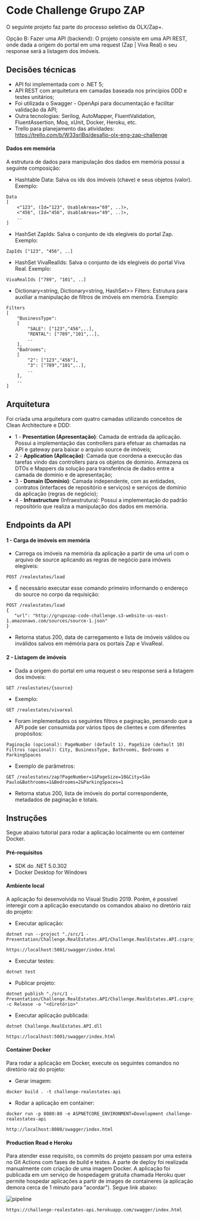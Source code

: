 # Code Challenge Grupo ZAP

O seguinte projeto faz parte do processo seletivo da OLX/Zap+. 

Opção B: Fazer uma API (backend): O projeto consiste em uma API REST, onde dada a origem do portal em uma request (Zap | Viva Real) o seu response será a listagem dos imóveis.

## Decisões técnicas

- API foi implementada com o .NET 5;
- API REST com arquitetura em camadas baseada nos princípios DDD e testes unitários;
- Foi utilizada o Swagger - OpenApi para documentação e facilitar validação da API;
- Outra tecnologias: Serilog, AutoMapper, FluentValidation, FluentAssertion, Moq, xUnit, Docker, Heroku, etc.
- Trello para planejamento das atividades: https://trello.com/b/W33srlBq/desafio-olx-eng-zap-challenge

#### Dados em memória

A estrutura de dados para manipulação dos dados em memória possui a seguinte composição:

- Hashtable Data: Salva os ids dos imóveis (chave) e seus objetos (valor). Exemplo:
```
Data 
[ 
    <"123", (Id="123", UsableAreas="69", ..)>, 
    <"456", (Id="456", UsableAreas="49", ..)>,
    ..
]
```
- HashSet<string>  ZapIds: Salva o conjunto de ids elegíveis do portal Zap. Exemplo:
```
ZapIds ["123", "456", ..]
```
- HashSet<string>  VivaRealIds: Salva o conjunto de ids elegíveis do portal Viva Real. Exemplo:
```
VivaRealIds ["789", "101", ..]
```
- Dictionary<string, Dictionary<string, HashSet<string>>> Filters: Estrutura para auxiliar a manipulação de filtros de imóveis em memória. Exemplo:
```
Filters 
[
    "BusinessType":
    [
        "SALE": ["123","456",..],
        "RENTAL": ["789","101",..],
        ..
    ],
    "Badrooms";
    [
        "2": ["123","456"],
        "3": ["789","101",..],
        ..
    ],
    ..
]
```
## Arquitetura

Foi criada uma arquitetura com quatro camadas utilizando conceitos de Clean Architecture e DDD:
  - 1 - **Presentation (Apresentação)**: Camada de entrada da aplicação. Possui a implementação das controllers para efetuar as chamadas na API e gateway para baixar o arquivo source de imóveis;
  - 2 - **Application (Aplicação)**: Camada que coordena a execução das tarefas vindo das controllers para os objetos de dominio. Armazena os DTOs e Mappers da solução para transferência de dados entre a camada de dominio e de apresentação;
  - 3 - **Domain (Domínio)**: Camada independente, com as entidades, contratos (interfaces de repositório e serviços) e serviços de domínio da aplicação (regras de negócio);
  - 4 - **Infrastructure** (Infraestrutura): Possui a implementação do padrão repositório que realiza a manipulação dos dados em memória.
## Endpoints da API

#### 1 - Carga de imóveis em memória
- Carrega os imóveis na memória da aplicação a partir de uma url com o arquivo de source aplicando as regras de negócio para imóveis elegíveis:
```
POST /realestates/load
```
- É necessário executar esse comando primeiro informando o endereço do source no corpo da requisição:
```
POST /realestates/load
{
   "url": "http://grupozap-code-challenge.s3-website-us-east-1.amazonaws.com/sources/source-1.json"
}
```
- Retorna status 200, data de carregamento e lista de imóveis válidos ou inválidos salvos em mémória para os portais Zap e VivaReal.

#### 2 - Listagem de imóveis
- Dada a origem do portal em uma request o seu response será a listagem dos imóveis:
```
GET /realestates/{source}
```
- Exemplo:
```
GET /realestates/vivareal
```
- Foram implementados os seguintes filtros e paginação, pensando que a API pode ser consumida por vários tipos de clientes e com diferentes propósitos:
```
Paginação (opcional): PageNumber (default 1), PageSize (default 10)
Filtros (opcional): City, BusinessType, Bathrooms, Bedrooms e ParkingSpaces
```
- Exemplo de parâmetros:
```
GET /realestates/zap?PageNumber=1&PageSize=10&City=São Paulo&Bathrooms=1&Bedrooms=2&ParkingSpaces=1
```
- Retorna status 200, lista de imóveis do portal correspondente, metadados de paginação e totais.

## Instruções
Segue abaixo tutorial para rodar a aplicação localmente ou em conteiner Docker.

#### Pré-requisitos
- SDK do .NET 5.0.302
- Docker Desktop for Windows

#### Ambiente local
A aplicação foi desenvolvida no Visual Studio 2019. Porém, é possível interegir com a aplicação executando os comandos abaixo no diretório raiz do projeto:

- Executar aplicação:
```
dotnet run --project "./src/1 - Presentation/Challenge.RealEstates.API/Challenge.RealEstates.API.csproj"

https://localhost:5001/swagger/index.html
```
- Executar testes:
```
dotnet test
```
- Publicar projeto:
```
dotnet publish "./src/1 - Presentation/Challenge.RealEstates.API/Challenge.RealEstates.API.csproj" -c Release -o "<diretório>"
```
- Executar aplicação publicada:
```
dotnet Challenge.RealEstates.API.dll

https://localhost:5001/swagger/index.html
```

#### Container Docker
Para rodar a aplicação em Docker, execute os seguintes comandos no diretório raiz do projeto:

- Gerar imagem:
```
docker build . -t challenge-realestates-api
```
- Rodar a aplicação em container:
```
docker run -p 8080:80 -e ASPNETCORE_ENVIRONMENT=Development challenge-realestates-api

http://localhost:8080/swagger/index.html
```

#### Production Read e Heroku

Para atender esse requisito, os commits do projeto passam por uma esteira no Git Actions com fases de  build e testes. A parte de deploy foi realizada manualmente com criação de uma imagem Docker. A aplicação foi publicada em um serviço de hospedagem gratuita chamada Heroku quer permite hospedar aplicações a partir de images de containeres (a aplicação demora cerca de 1 minuto para "acordar"). Segue link abaixo:

![pipeline](https://github.com/guisaulo/eng-zap-challenge-dotNet/actions/workflows/pipeline.yml/badge.svg)
```
https://challenge-realestates-api.herokuapp.com/swagger/index.html
```

